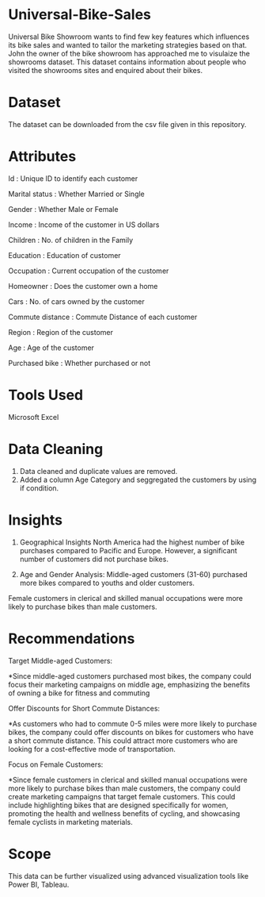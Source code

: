 # Universal-Bike-Sales

Universal Bike Showroom wants to find few key features which influences its bike sales and wanted to tailor the marketing strategies based on that.
John the owner of the bike showroom has approached me to visulaize the showrooms dataset.
This dataset contains information about people who visited the showrooms sites and enquired about their bikes.

# Dataset 
The dataset can be downloaded from the csv file given in this repository.

# Attributes
Id : Unique ID to identify each customer

Marital status : Whether Married or Single

Gender : Whether Male or Female

Income : Income of the customer in US dollars

Children : No. of children in the Family

Education : Education of customer

Occupation : Current occupation of the customer

Homeowner : Does the customer own a home

Cars : No. of cars owned by the customer

Commute distance : Commute Distance of each customer

Region : Region of the customer

Age : Age of the customer

Purchased bike : Whether purchased or not

# Tools Used
Microsoft Excel

# Data Cleaning 

1. Data cleaned and duplicate values are removed.
2. Added a column Age Category and seggregated the customers by using if condition.

# Insights
1. Geographical Insights
North America had the highest number of bike purchases compared to Pacific and Europe.
However, a significant number of customers did not purchase bikes.

2. Age and Gender Analysis:
Middle-aged customers (31-60) purchased more bikes compared to youths and older customers.

Female customers in clerical and skilled manual occupations were more likely to purchase bikes than male customers.

# Recommendations
Target Middle-aged Customers:

*Since middle-aged customers purchased most bikes, the company could focus their marketing campaigns on middle age, emphasizing the benefits of owning a bike for fitness and commuting

Offer Discounts for Short Commute Distances:

*As customers who had to commute 0-5 miles were more likely to purchase bikes, the company could offer discounts on bikes for customers who have a short commute distance. This could attract more customers who are looking for a cost-effective mode of transportation.

Focus on Female Customers:

*Since female customers in clerical and skilled manual occupations were more likely to purchase bikes than male customers, the company could create marketing campaigns that target female customers. This could include highlighting bikes that are designed specifically for women, promoting the health and wellness benefits of cycling, and showcasing female cyclists in marketing materials.

# Scope

This data can be further visualized using advanced visualization tools like Power BI, Tableau.
